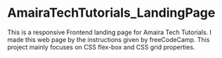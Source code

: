 # AmairaTechTutorials_LandingPage
This is a responsive Frontend landing page for Amaira Tech Tutorials. I made this web page by the instructions given by freeCodeCamp. This project mainly focuses on CSS flex-box and CSS grid properties.
